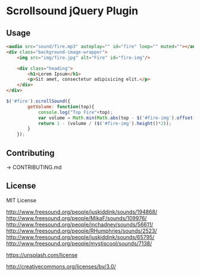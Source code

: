 # Scrollsound jQuery Plugin

## Usage

```html
<audio src="sound/fire.mp3" autoplay="" id="fire" loop="" muted=""></audio>
<div class="background-image-wrapper">
    <img src="img/fire.jpg" alt="Fire" id="fire-img"/>

    <div class="heading">
        <h1>Lorem Ipsum</h1>
        <p>Sit amet, consectetur adipisicing elit.</p>
    </div>
</div>
```

```javascript
$('#fire').scrollSound({
        getVolume: function(top){
            console.log("Top Fire"+top);
            var volume = Math.min(Math.abs(top - $('#fire-img').offset().top), $('#fire-img').height()*2);
            return 1 - (volume / ($('#fire-img').height()*2));
        }
    });
```


## Contributing

-> CONTRIBUTING.md

## License

MIT License


http://www.freesound.org/people/juskiddink/sounds/194868/
http://www.freesound.org/people/MikaF/sounds/109976/
http://www.freesound.org/people/inchadney/sounds/56611/
http://www.freesound.org/people/RHumphries/sounds/2523/
http://www.freesound.org/people/juskiddink/sounds/65795/
http://www.freesound.org/people/mystiscool/sounds/7138/

https://unsplash.com/license

http://creativecommons.org/licenses/by/3.0/